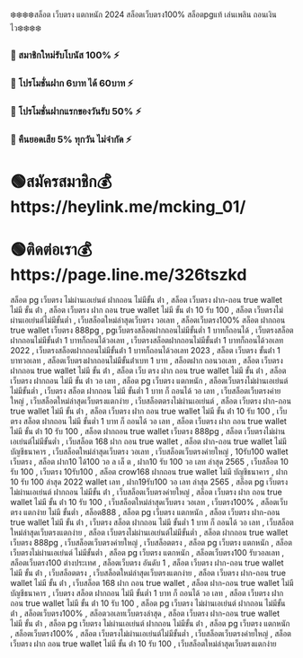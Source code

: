 ❄️❄️❄️❄️สล็อต เว็บตรง แตกหนัก 2024 สล็อตเว็บตรง100% สล็อตpgแท้ เล่นเพลิน ถอนเงินไว❄️❄️❄️❄️

<h3>🔴 สมาชิกใหม่รับโบนัส 100% ⚡</h3>
<h3>🔴 โปรโมชั่นฝาก 6บาท ได้ 60บาท ⚡</h3>
<h3>🔴 โปรโมชั่นฝากแรกของวันรับ 50% ⚡</h3>
<h3>🔴 คืนยอดเสีย 5% ทุกวัน ไม่จำกัด ⚡</h3>

<h1 >🟢สมัครสมาชิก💰 https://heylink.me/mcking_01/</h1>

<h1>🟢ติดต่อเรา💰 https://page.line.me/326tszkd</h1>

สล็อต pg เว็บตรง ไม่ผ่านเอเย่นต์ ฝากถอน ไม่มีขั้น ต่ํา , สล็อต เว็บตรง ฝาก-ถอน true wallet ไม่มี ขั้น ต่ํา , สล็อต เว็บตรง ฝาก ถอน true wallet ไม่มี ขั้น ต่ํา 10 รับ 100 , สล็อต เว็บตรงไม่ผ่านเอเย่นต์ไม่มีขั้นต่ำ , เว็บสล็อตใหม่ล่าสุดเว็บตรง วอเลท , สล็อตเว็บตรง100% สล็อต ฝากถอน true wallet เว็บตรง 888pg , pgเว็บตรงสล็อตฝากถอนไม่มีขั้นต่ำ 1 บาทก็ถอนได้ , เว็บตรงสล็อตฝากถอนไม่มีขั้นต่ํา 1 บาทก็ถอนได้วอเลท , เว็บตรงสล็อตฝากถอนไม่มีขั้นต่ํา 1 บาทก็ถอนได้วอเลท 2022 , เว็บตรงสล็อตฝากถอนไม่มีขั้นต่ํา 1 บาทก็ถอนได้วอเลท 2023 , สล็อต เว็บตรง ขั้นต่ํา 1 บาทวอเลท , สล็อตเว็บตรงฝากถอนไม่มีขั้นต่ําเบท 1 บาท , สล็อตฝาก ถอนวอเลท , สล็อต เว็บตรง ฝากถอน true wallet ไม่มี ขั้น ต่ํา , สล็อต เว็บ ตรง ฝาก ถอน true wallet ไม่มี ขั้น ต่ํา , สล็อต เว็บตรง ฝากถอน ไม่มี ขั้น ต่ํา วอ เลท , สล็อต pg เว็บตรง แตกหนัก , สล็อตเว็บตรงไม่ผ่านเอเย่นต์ ไม่มีขั้นต่ำ , เว็บตรง สล็อต ฝากถอน ไม่มี ขั้นต่ำ 1 บาท ก็ ถอนได้ วอ เลท , เว็บสล็อตเว็บตรงค่ายใหญ่ , เว็บสล็อตใหม่ล่าสุดเว็บตรงแตกง่าย , เว็บสล็อตตรงไม่ผ่านเอเย่นต์ , สล็อต เว็บตรง ฝาก-ถอน true wallet ไม่มี ขั้น ต่ํา , สล็อต เว็บตรง ฝาก ถอน true wallet ไม่มี ขั้น ต่ํา 10 รับ 100 , เว็บตรง สล็อต ฝากถอน ไม่มี ขั้นต่ำ 1 บาท ก็ ถอนได้ วอ เลท , สล็อต เว็บตรง ฝาก ถอน true wallet ไม่มี ขั้น ต่ํา 10 รับ 100 , สล็อต ฝากถอน true wallet เว็บตรง 888pg , สล็อต เว็บตรงไม่ผ่านเอเย่นต์ไม่มีขั้นต่ำ , เว็บสล็อต 168 ฝาก ถอน true wallet , สล็อต ฝาก-ถอน true wallet ไม่มี บัญชีธนาคาร , เว็บสล็อตใหม่ล่าสุดเว็บตรง วอเลท , เว็บสล็อตเว็บตรงค่ายใหญ่ , 10รับ100 wallet เว็บตรง , สล็อต ฝาก10 ได้100 วอ ล เล็ ต , ฝาก10 รับ 100 วอ เลท ล่าสุด 2565 , เว็บสล็อต 10 รับ 100 , เว็บตรง 10รับ100 , สล็อต crow168 ฝากถอน true wallet ไม่มี บัญชีธนาคาร , ฝาก 10 รับ 100 ล่าสุด 2022 wallet เลท , ฝาก19รับ100 วอ เลท ล่าสุด 2565 , สล็อต pg เว็บตรง ไม่ผ่านเอเย่นต์ ฝากถอน ไม่มีขั้น ต่ํา , เว็บสล็อตเว็บตรงค่ายใหญ่ , สล็อต เว็บตรง ฝาก ถอน true wallet ไม่มี ขั้น ต่ํา 10 รับ 100 , เว็บสล็อตใหม่ล่าสุดเว็บตรง วอเลท , เว็บตรง100% , สล็อตเว็บตรง แตกง่าย ไม่มี ขั้นต่ำ , สล็อต888 , สล็อต pg เว็บตรง แตกหนัก , สล็อต เว็บตรง ฝาก-ถอน true wallet ไม่มี ขั้น ต่ํา , เว็บตรง สล็อต ฝากถอน ไม่มี ขั้นต่ำ 1 บาท ก็ ถอนได้ วอ เลท , เว็บสล็อตใหม่ล่าสุดเว็บตรงแตกง่าย , สล็อต เว็บตรงไม่ผ่านเอเย่นต์ไม่มีขั้นต่ำ , สล็อต ฝากถอน true wallet เว็บตรง 888pg , เว็บสล็อตเว็บตรงค่ายใหญ่ , เว็บสล็อตตรง , สล็อต pg เว็บตรง แตกหนัก , สล็อตเว็บตรงไม่ผ่านเอเย่นต์ ไม่มีขั้นต่ำ , สล็อต pg เว็บตรง แตกหนัก , สล็อตเว็บตรง100 รับวอลเลท , สล็อตเว็บตรง100 ต่างประเทศ , สล็อตเว็บตรง อันดับ 1 , สล็อต เว็บตรง ฝาก-ถอน true wallet ไม่มี ขั้น ต่ํา , เว็บสล็อตตรง , เว็บสล็อตใหม่ล่าสุดเว็บตรงแตกง่าย , สล็อต เว็บตรง ฝาก-ถอน true wallet ไม่มี ขั้น ต่ํา , เว็บสล็อต 168 ฝาก ถอน true wallet , สล็อต ฝาก-ถอน true wallet ไม่มี บัญชีธนาคาร , เว็บตรง สล็อต ฝากถอน ไม่มี ขั้นต่ำ 1 บาท ก็ ถอนได้ วอ เลท , สล็อต เว็บตรง ฝาก ถอน true wallet ไม่มี ขั้น ต่ํา 10 รับ 100 , สล็อต pg เว็บตรง ไม่ผ่านเอเย่นต์ ฝากถอน ไม่มีขั้น ต่ํา , สล็อตเว็บตรง100% , สล็อตวอเลทเว็บตรงล่าสุด , สล็อต เว็บตรง ฝาก-ถอน true wallet ไม่มี ขั้น ต่ํา , สล็อต pg เว็บตรง ไม่ผ่านเอเย่นต์ ฝากถอน ไม่มีขั้น ต่ํา , สล็อต pg เว็บตรง แตกหนัก , สล็อตเว็บตรง100% , สล็อต เว็บตรงไม่ผ่านเอเย่นต์ไม่มีขั้นต่ำ , เว็บสล็อตเว็บตรงค่ายใหญ่ , สล็อต เว็บตรง ฝาก ถอน true wallet ไม่มี ขั้น ต่ํา 10 รับ 100 , เว็บสล็อตใหม่ล่าสุดเว็บตรงแตกง่าย

